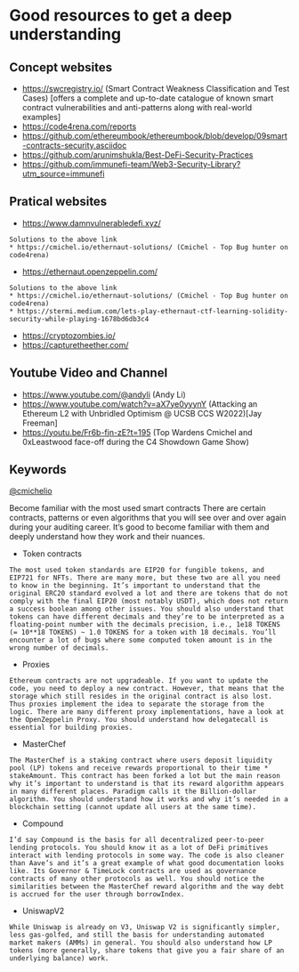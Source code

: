 # Good resources to get a deep understanding

## Concept websites
* https://swcregistry.io/ (Smart Contract Weakness Classification and Test Cases) [offers a complete and up-to-date catalogue of known smart contract vulnerabilities and anti-patterns along with real-world examples]
* https://code4rena.com/reports
* https://github.com/ethereumbook/ethereumbook/blob/develop/09smart-contracts-security.asciidoc
* https://github.com/arunimshukla/Best-DeFi-Security-Practices
* https://github.com/immunefi-team/Web3-Security-Library?utm_source=immunefi

## Pratical websites
* https://www.damnvulnerabledefi.xyz/
 ```
 Solutions to the above link
 * https://cmichel.io/ethernaut-solutions/ (Cmichel - Top Bug hunter on code4rena)
 ```
* https://ethernaut.openzeppelin.com/
 ```
 Solutions to the above link
 * https://cmichel.io/ethernaut-solutions/ (Cmichel - Top Bug hunter on code4rena)
 * https://stermi.medium.com/lets-play-ethernaut-ctf-learning-solidity-security-while-playing-1678bd6db3c4
```
* https://cryptozombies.io/
* https://capturetheether.com/

## Youtube Video and Channel
* https://www.youtube.com/@andyli (Andy Li)
* https://www.youtube.com/watch?v=aX7ye0yyynY (Attacking an Ethereum L2 with Unbridled Optimism @ UCSB CCS W2022)[Jay Freeman]
* https://youtu.be/Fr6b-fjn-zE?t=195 (Top Wardens Cmichel and 0xLeastwood face-off during the C4 Showdown Game Show)

## Keywords

[@cmichelio](https://twitter.com/cmichelio)

Become familiar with the most used smart contracts
There are certain contracts, patterns or even algorithms that you will see over and over again during your auditing career. It’s good to become familiar with them and deeply understand how they work and their nuances.

* Token contracts
```
The most used token standards are EIP20 for fungible tokens, and EIP721 for NFTs. There are many more, but these two are all you need to know in the beginning. It’s important to understand that the original ERC20 standard evolved a lot and there are tokens that do not comply with the final EIP20 (most notably USDT), which does not return a success boolean among other issues. You should also understand that tokens can have different decimals and they’re to be interpreted as a floating-point number with the decimals precision, i.e., 1e18 TOKENS (= 10**18 TOKENS) ~ 1.0 TOKENS for a token with 18 decimals. You’ll encounter a lot of bugs where some computed token amount is in the wrong number of decimals.
```
* Proxies
```
Ethereum contracts are not upgradeable. If you want to update the code, you need to deploy a new contract. However, that means that the storage which still resides in the original contract is also lost. Thus proxies implement the idea to separate the storage from the logic. There are many different proxy implementations, have a look at the OpenZeppelin Proxy. You should understand how delegatecall is essential for building proxies.
```
* MasterChef
```
The MasterChef is a staking contract where users deposit liquidity pool (LP) tokens and receive rewards proportional to their time * stakeAmount. This contract has been forked a lot but the main reason why it’s important to understand is that its reward algorithm appears in many different places. Paradigm calls it the Billion-dollar algorithm. You should understand how it works and why it’s needed in a blockchain setting (cannot update all users at the same time).
```
* Compound
```
I’d say Compound is the basis for all decentralized peer-to-peer lending protocols. You should know it as a lot of DeFi primitives interact with lending protocols in some way. The code is also cleaner than Aave’s and it’s a great example of what good documentation looks like. Its Governor & TimeLock contracts are used as governance contracts of many other protocols as well. You should notice the similarities between the MasterChef reward algorithm and the way debt is accrued for the user through borrowIndex.
```
* UniswapV2
```
While Uniswap is already on V3, Uniswap V2 is significantly simpler, less gas-golfed, and still the basis for understanding automated market makers (AMMs) in general. You should also understand how LP tokens (more generally, share tokens that give you a fair share of an underlying balance) work.
```
